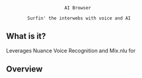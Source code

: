 
                          AI Browser

			Surfin' the interwebs with voice and AI

  What is it?
  -----------

  Leverages Nuance Voice Recognition and Mix.nlu for

  Overview
  --------
  
